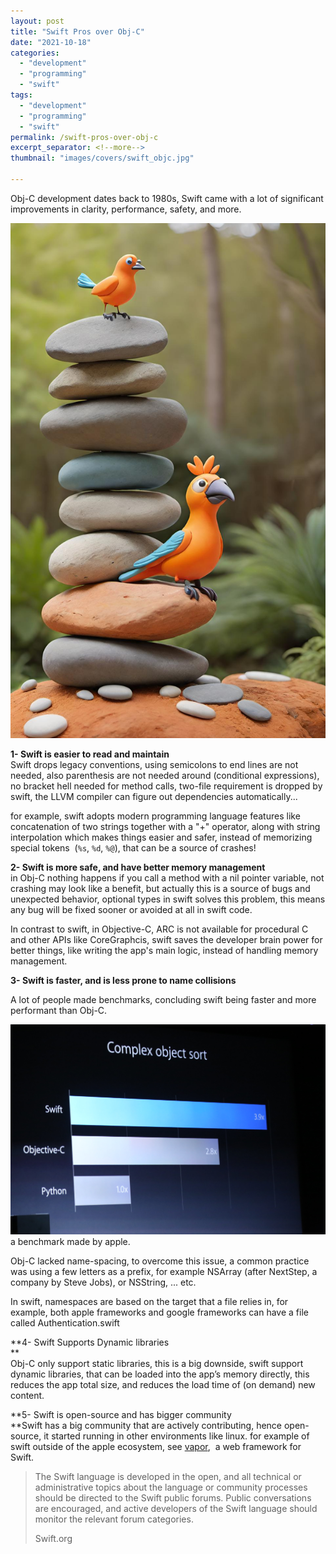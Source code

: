 ```yaml
---
layout: post
title: "Swift Pros over Obj-C"
date: "2021-10-18"
categories: 
  - "development"
  - "programming"
  - "swift"
tags: 
  - "development"
  - "programming"
  - "swift"
permalink: /swift-pros-over-obj-c
excerpt_separator: <!--more-->
thumbnail: "images/covers/swift_objc.jpg"

---
```


Obj-C development dates back to 1980s, Swift came with a lot of significant improvements in clarity, performance, safety, and more.
<!--more-->
![](images/covers/swift_objc_full.jpg)

**1- Swift is easier to read and maintain**  
Swift drops legacy conventions, using semicolons to end lines are not needed, also parenthesis are not needed around (conditional expressions), no bracket hell needed for method calls, two-file requirement is dropped by swift, the LLVM compiler can figure out dependencies automatically...  

for example, swift adopts modern programming language features like concatenation of two strings together with a "+" operator, along with string interpolation which makes things easier and safer, instead of memorizing special tokens  (`%s`, `%d`, `%@`), that can be a source of crashes!

**2- Swift is more safe, and have better memory management**  
in Obj-C nothing happens if you call a method with a nil pointer variable, not crashing may look like a benefit, but actually this is a source of bugs and unexpected behavior, optional types in swift solves this problem, this means any bug will be fixed sooner or avoided at all in swift code.  
  
In contrast to swift, in Objective-C, ARC is not available for procedural C and other APIs like CoreGraphcis, swift saves the developer brain power for better things, like writing the app's main logic, instead of handling memory management.  
  
**3- Swift is faster, and is less prone to name collisions**  
  
A lot of people made benchmarks, concluding swift being faster and more performant than Obj-C.

![](images/speed.jpeg)
a benchmark made by apple.

Obj-C lacked name-spacing, to overcome this issue, a common practice was using a few letters as a prefix, for example NSArray (after NextStep, a company by Steve Jobs), or NSString, ... etc.  
  
In swift, namespaces are based on the target that a file relies in, for example, both apple frameworks and google frameworks can have a file called Authentication.swift  
  
**4- Swift Supports Dynamic libraries  
**  
Obj-C only support static libraries, this is a big downside, swift support dynamic libraries, that can be loaded into the app’s memory directly, this reduces the app total size, and reduces the load time of (on demand) new content.  
  
**5- Swift is open-source and has bigger community  
**Swift has a big community that are actively contributing, hence open-source, it started running in other environments like linux. for example of swift outside of the apple ecosystem, see [vapor](https://vapor.codes),  a web framework for Swift.

> The Swift language is developed in the open, and all technical or administrative topics about the language or community processes should be directed to the Swift public forums. Public conversations are encouraged, and active developers of the Swift language should monitor the relevant forum categories.
> 
> Swift.org
